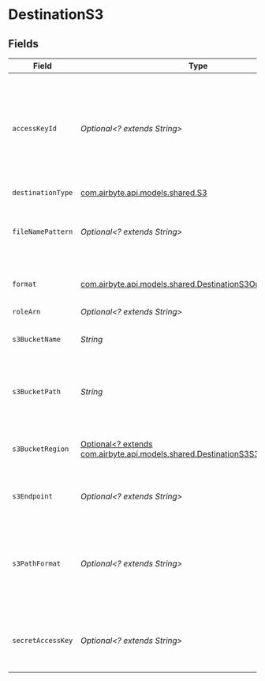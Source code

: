 # DestinationS3


## Fields

| Field                                                                                                                                                                                                                                                           | Type                                                                                                                                                                                                                                                            | Required                                                                                                                                                                                                                                                        | Description                                                                                                                                                                                                                                                     | Example                                                                                                                                                                                                                                                         |
| --------------------------------------------------------------------------------------------------------------------------------------------------------------------------------------------------------------------------------------------------------------- | --------------------------------------------------------------------------------------------------------------------------------------------------------------------------------------------------------------------------------------------------------------- | --------------------------------------------------------------------------------------------------------------------------------------------------------------------------------------------------------------------------------------------------------------- | --------------------------------------------------------------------------------------------------------------------------------------------------------------------------------------------------------------------------------------------------------------- | --------------------------------------------------------------------------------------------------------------------------------------------------------------------------------------------------------------------------------------------------------------- |
| `accessKeyId`                                                                                                                                                                                                                                                   | *Optional<? extends String>*                                                                                                                                                                                                                                    | :heavy_minus_sign:                                                                                                                                                                                                                                              | The access key ID to access the S3 bucket. Airbyte requires Read and Write permissions to the given bucket. Read more <a href="https://docs.aws.amazon.com/general/latest/gr/aws-sec-cred-types.html#access-keys-and-secret-access-keys">here</a>.              | A012345678910EXAMPLE                                                                                                                                                                                                                                            |
| `destinationType`                                                                                                                                                                                                                                               | [com.airbyte.api.models.shared.S3](../../models/shared/S3.md)                                                                                                                                                                                                   | :heavy_check_mark:                                                                                                                                                                                                                                              | N/A                                                                                                                                                                                                                                                             |                                                                                                                                                                                                                                                                 |
| `fileNamePattern`                                                                                                                                                                                                                                               | *Optional<? extends String>*                                                                                                                                                                                                                                    | :heavy_minus_sign:                                                                                                                                                                                                                                              | The pattern allows you to set the file-name format for the S3 staging file(s)                                                                                                                                                                                   | {date}                                                                                                                                                                                                                                                          |
| `format`                                                                                                                                                                                                                                                        | [com.airbyte.api.models.shared.DestinationS3OutputFormat](../../models/shared/DestinationS3OutputFormat.md)                                                                                                                                                     | :heavy_check_mark:                                                                                                                                                                                                                                              | Format of the data output. See <a href="https://docs.airbyte.com/integrations/destinations/s3/#supported-output-schema">here</a> for more details                                                                                                               |                                                                                                                                                                                                                                                                 |
| `roleArn`                                                                                                                                                                                                                                                       | *Optional<? extends String>*                                                                                                                                                                                                                                    | :heavy_minus_sign:                                                                                                                                                                                                                                              | The Role ARN                                                                                                                                                                                                                                                    | arn:aws:iam::123456789:role/ExternalIdIsYourWorkspaceId                                                                                                                                                                                                         |
| `s3BucketName`                                                                                                                                                                                                                                                  | *String*                                                                                                                                                                                                                                                        | :heavy_check_mark:                                                                                                                                                                                                                                              | The name of the S3 bucket. Read more <a href="https://docs.aws.amazon.com/AmazonS3/latest/userguide/create-bucket-overview.html">here</a>.                                                                                                                      | airbyte_sync                                                                                                                                                                                                                                                    |
| `s3BucketPath`                                                                                                                                                                                                                                                  | *String*                                                                                                                                                                                                                                                        | :heavy_check_mark:                                                                                                                                                                                                                                              | Directory under the S3 bucket where data will be written. Read more <a href="https://docs.airbyte.com/integrations/destinations/s3#:~:text=to%20format%20the-,bucket%20path,-%3A">here</a>                                                                      | data_sync/test                                                                                                                                                                                                                                                  |
| `s3BucketRegion`                                                                                                                                                                                                                                                | [Optional<? extends com.airbyte.api.models.shared.DestinationS3S3BucketRegion>](../../models/shared/DestinationS3S3BucketRegion.md)                                                                                                                             | :heavy_minus_sign:                                                                                                                                                                                                                                              | The region of the S3 bucket. See <a href="https://docs.aws.amazon.com/AWSEC2/latest/UserGuide/using-regions-availability-zones.html#concepts-available-regions">here</a> for all region codes.                                                                  |                                                                                                                                                                                                                                                                 |
| `s3Endpoint`                                                                                                                                                                                                                                                    | *Optional<? extends String>*                                                                                                                                                                                                                                    | :heavy_minus_sign:                                                                                                                                                                                                                                              | Your S3 endpoint url. Read more <a href="https://docs.aws.amazon.com/general/latest/gr/s3.html#:~:text=Service%20endpoints-,Amazon%20S3%20endpoints,-When%20you%20use">here</a>                                                                                 | http://localhost:9000                                                                                                                                                                                                                                           |
| `s3PathFormat`                                                                                                                                                                                                                                                  | *Optional<? extends String>*                                                                                                                                                                                                                                    | :heavy_minus_sign:                                                                                                                                                                                                                                              | Format string on how data will be organized inside the S3 bucket directory. Read more <a href="https://docs.airbyte.com/integrations/destinations/s3#:~:text=The%20full%20path%20of%20the%20output%20data%20with%20the%20default%20S3%20path%20format">here</a> | ${NAMESPACE}/${STREAM_NAME}/${YEAR}_${MONTH}_${DAY}_${EPOCH}_                                                                                                                                                                                                   |
| `secretAccessKey`                                                                                                                                                                                                                                               | *Optional<? extends String>*                                                                                                                                                                                                                                    | :heavy_minus_sign:                                                                                                                                                                                                                                              | The corresponding secret to the access key ID. Read more <a href="https://docs.aws.amazon.com/general/latest/gr/aws-sec-cred-types.html#access-keys-and-secret-access-keys">here</a>                                                                            | a012345678910ABCDEFGH/AbCdEfGhEXAMPLEKEY                                                                                                                                                                                                                        |